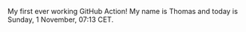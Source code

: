 My first ever working GitHub Action!
My name is Thomas and today is Sunday, 1 November, 07:13 CET. 

